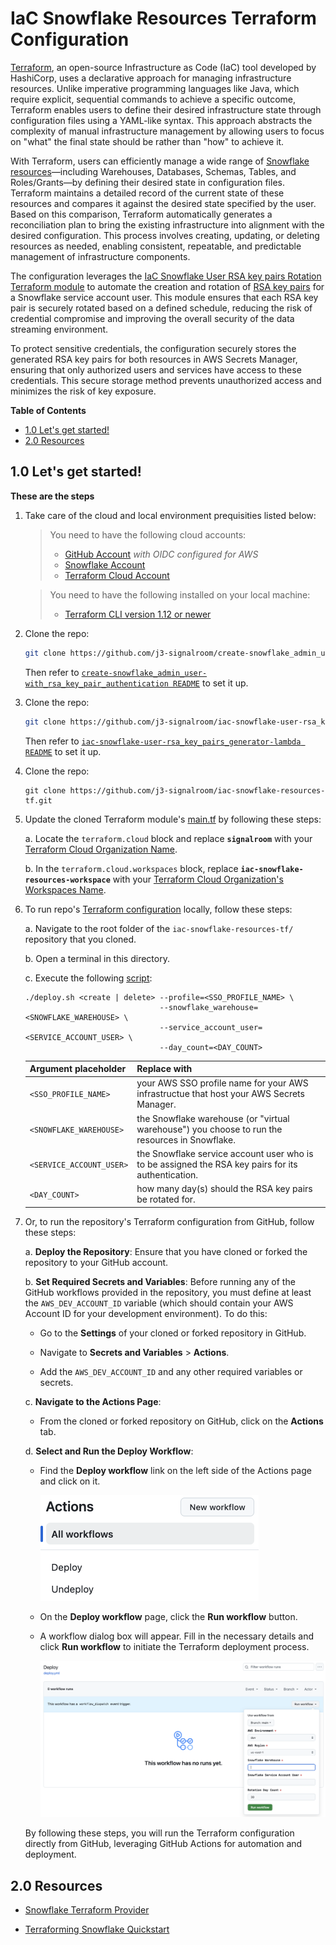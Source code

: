 # IaC Snowflake Resources Terraform Configuration
[Terraform](https://terraform.io), an open-source Infrastructure as Code (IaC) tool developed by HashiCorp, uses a declarative approach for managing infrastructure resources. Unlike imperative programming languages like Java, which require explicit, sequential commands to achieve a specific outcome, Terraform enables users to define their desired infrastructure state through configuration files using a YAML-like syntax. This approach abstracts the complexity of manual infrastructure management by allowing users to focus on "what" the final state should be rather than "how" to achieve it.

With Terraform, users can efficiently manage a wide range of [Snowflake resources](https://registry.terraform.io/providers/snowflakedb/snowflake/latest/docs)—including Warehouses, Databases, Schemas, Tables, and Roles/Grants—by defining their desired state in configuration files. Terraform maintains a detailed record of the current state of these resources and compares it against the desired state specified by the user. Based on this comparison, Terraform automatically generates a reconciliation plan to bring the existing infrastructure into alignment with the desired configuration. This process involves creating, updating, or deleting resources as needed, enabling consistent, repeatable, and predictable management of infrastructure components.

The configuration leverages the [IaC Snowflake User RSA key pairs Rotation Terraform module](https://github.com/j3-signalroom/iac-snowflake-user-rsa_key_pairs_rotation-tf_module) to automate the creation and rotation of [RSA key pairs](https://github.com/j3-signalroom/j3-techstack-lexicon/blob/main/cryptographic-glossary.md#rsa-key-pair) for a Snowflake service account user. This module ensures that each RSA key pair is securely rotated based on a defined schedule, reducing the risk of credential compromise and improving the overall security of the data streaming environment.

To protect sensitive credentials, the configuration securely stores the generated RSA key pairs for both resources in AWS Secrets Manager, ensuring that only authorized users and services have access to these credentials. This secure storage method prevents unauthorized access and minimizes the risk of key exposure.

**Table of Contents**

<!-- toc -->
+ [1.0 Let's get started!](#10-lets-get-started)
+ [2.0 Resources](#20-resources)
<!-- tocstop -->

## 1.0 Let's get started!
**These are the steps**

1. Take care of the cloud and local environment prequisities listed below:
    > You need to have the following cloud accounts:
    > - [GitHub Account](https://github.com) *with OIDC configured for AWS*
    > - [Snowflake Account](https://www.snowflake.com/en/)
    > - [Terraform Cloud Account](https://app.terraform.io/)

    > You need to have the following installed on your local machine:
    > - [Terraform CLI version 1.12 or newer](https://developer.hashicorp.com/terraform/install)

2. Clone the repo:
    ```bash
    git clone https://github.com/j3-signalroom/create-snowflake_admin_user-with_rsa_key_pair_authentication.git
    ```

    Then refer to [`create-snowflake_admin_user-with_rsa_key_pair_authentication README`](https://github.com/j3-signalroom/snowflake_admin_service_account_user) to set it up.

3. Clone the repo:
    ```bash
    git clone https://github.com/j3-signalroom/iac-snowflake-user-rsa_key_pairs_generator-lambda.git
    ```

    Then refer to [`iac-snowflake-user-rsa_key_pairs_generator-lambda README`](https://github.com/j3-signalroom/iac-snowflake-user-rsa_key_pairs_generator-lambda) to set it up.
 
4. Clone the repo:
    ```shell
    git clone https://github.com/j3-signalroom/iac-snowflake-resources-tf.git
    ```

5. Update the cloned Terraform module's [main.tf](main.tf) by following these steps:

    a. Locate the `terraform.cloud` block and replace **`signalroom`** with your [Terraform Cloud Organization Name](https://developer.hashicorp.com/terraform/cloud-docs/users-teams-organizations/organizations).

    b. In the `terraform.cloud.workspaces` block, replace **`iac-snowflake-resources-workspace`** with your [Terraform Cloud Organization's Workspaces Name](https://developer.hashicorp.com/terraform/cloud-docs/workspaces).

6. To run repo's [Terraform configuration](main.tf) locally, follow these steps:

    a. Navigate to the root folder of the `iac-snowflake-resources-tf/` repository that you cloned.

    b. Open a terminal in this directory.

    c. Execute the following [script](./deploy.sh):
    ```shell
    ./deploy.sh <create | delete> --profile=<SSO_PROFILE_NAME> \
                                  --snowflake_warehouse=<SNOWFLAKE_WAREHOUSE> \
                                  --service_account_user=<SERVICE_ACCOUNT_USER> \
                                  --day_count=<DAY_COUNT>
    ```
    Argument placeholder|Replace with
    -|-
    `<SSO_PROFILE_NAME>`|your AWS SSO profile name for your AWS infrastructue that host your AWS Secrets Manager.
    `<SNOWFLAKE_WAREHOUSE>`|the Snowflake warehouse (or "virtual warehouse") you choose to run the resources in Snowflake.
    `<SERVICE_ACCOUNT_USER>`|the Snowflake service account user who is to be assigned the RSA key pairs for its authentication.
    `<DAY_COUNT>`|how many day(s) should the RSA key pairs be rotated for.

7. Or, to run the repository's Terraform configuration from GitHub, follow these steps:

    a. **Deploy the Repository**: Ensure that you have cloned or forked the repository to your GitHub account.

    b. **Set Required Secrets and Variables**: Before running any of the GitHub workflows provided in the repository, you must define at least the `AWS_DEV_ACCOUNT_ID` variable (which should contain your AWS Account ID for your development environment). To do this:

    - Go to the **Settings** of your cloned or forked repository in GitHub.

    - Navigate to **Secrets and Variables** > **Actions**.

    - Add the `AWS_DEV_ACCOUNT_ID` and any other required variables or secrets.

    c. **Navigate to the Actions Page**:

    - From the cloned or forked repository on GitHub, click on the **Actions** tab.

    d. **Select and Run the Deploy Workflow**:

    - Find the **Deploy workflow** link on the left side of the Actions page and click on it.

        ![github-actions-screenshot](.blog/images/github-actions-screenshot.png)

    - On the **Deploy workflow** page, click the **Run workflow** button.

    - A workflow dialog box will appear. Fill in the necessary details and click **Run workflow** to initiate the Terraform deployment process.

        ![github-run-deploy-workflow-screenshot](.blog/images/github-run-deploy-workflow-screenshot.png)

    By following these steps, you will run the Terraform configuration directly from GitHub, leveraging GitHub Actions for automation and deployment.

## 2.0 Resources

* [Snowflake Terraform Provider](https://registry.terraform.io/providers/snowflakedb/snowflake/latest/docs)

* [Terraforming Snowflake Quickstart](https://quickstarts.snowflake.com/guide/terraforming_snowflake/index.html?index=..%2F..index#0)